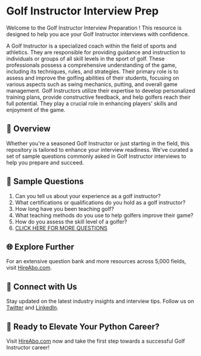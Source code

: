 # Golf Instructor Interview Prep

Welcome to the Golf Instructor Interview Preparation ! This resource is designed to help you ace your Golf Instructor interviews with confidence.

A Golf Instructor is a specialized coach within the field of sports and athletics. They are responsible for providing guidance and instruction to individuals or groups of all skill levels in the sport of golf. These professionals possess a comprehensive understanding of the game, including its techniques, rules, and strategies. Their primary role is to assess and improve the golfing abilities of their students, focusing on various aspects such as swing mechanics, putting, and overall game management. Golf Instructors utilize their expertise to develop personalized training plans, provide constructive feedback, and help golfers reach their full potential. They play a crucial role in enhancing players' skills and enjoyment of the game.

## 🚀 Overview

Whether you're a seasoned Golf Instructor or just starting in the field, this repository is tailored to enhance your interview readiness. We've curated a set of sample questions commonly asked in Golf Instructor interviews to help you prepare and succeed.

## 📝 Sample Questions

1. Can you tell us about your experience as a golf instructor?
2. What certifications or qualifications do you hold as a golf instructor?
3. How long have you been teaching golf?
4. What teaching methods do you use to help golfers improve their game?
5. How do you assess the skill level of a golfer?
6. [CLICK HERE FOR MORE QUESTIONS](https://hireabo.com/job/15_0_34/Golf%20Instructor)

## 🌐 Explore Further

For an extensive question bank and more resources across 5,000 fields, visit [HireAbo.com](https://www.hireabo.com).

## 📱 Connect with Us

Stay updated on the latest industry insights and interview tips. Follow us on [Twitter](https://twitter.com/hireabo) and [LinkedIn](https://www.linkedin.com/in/hire-abo-3609972a8/).

## 🚀 Ready to Elevate Your Python Career?

Visit [HireAbo.com](https://www.hireabo.com) now and take the first step towards a successful Golf Instructor career!
